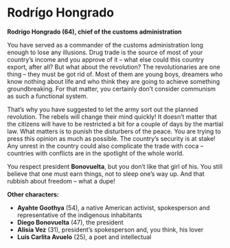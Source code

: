 # Rodrígo Hongrado

__Rodrígo Hongrado (64), chief of the customs administration__

You have served as a commander of the customs administration long enough to lose any illusions. Drug trade is the source of most of your country’s income and you approve of it – what else could this country export, after all? But what about the revolution? The revolutionaries are one thing – they must be got rid of. Most of them are young boys, dreamers who know nothing about life and who think they are going to achieve something groundbreaking. For that matter, you certainly don’t consider communism as such a functional system.

That’s why you have suggested to let the army sort out the planned revolution. The rebels will change their mind quickly! It doesn’t matter that the citizens will have to be restricted a bit for a couple of days by the martial law. What matters is to punish the disturbers of the peace. You are trying to press this opinion as much as possible. The country’s security is at stake! Any unrest in the country could also complicate the trade with coca – countries with conflicts are in the spotlight of the whole world.

You respect president __Bonovuelta__, but you don’t like that girl of his. You still believe that one must earn things, not to sleep one’s way up. And that rubbish about freedom – what a dupe!

<!-- novy sloupec -->

__Other characters:__

- __Ayahte Goothya__ (54), a native American activist, spokesperson and representative of the indigenous inhabitants
- __Diego Bonovuelta__ (47), the president
- __Alísia Vez__ (31), president’s spokesperson and, you think, his lover
- __Luís Carlita Avuelo__ (25), a poet and intellectual
